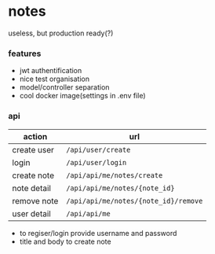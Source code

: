 # notes
useless, but production ready(?)

### features
* jwt authentification
* nice test organisation
* model/controller separation
* cool docker image(settings in .env file)

### api
action      | url
----------- | ---------------
create user | `/api/user/create`
login	    | `/api/user/login`
create note | `/api/api/me/notes/create`
note detail | `/api/api/me/notes/{note_id}`
remove note | `/api/api/me/notes/{note_id}/remove`
user detail | `/api/api/me`

* to regiser/login provide username and password
* title and body to create note
